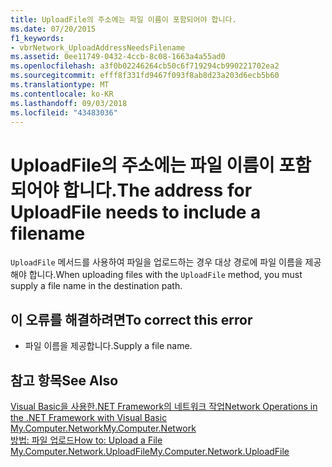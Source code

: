 ```yaml
---
title: UploadFile의 주소에는 파일 이름이 포함되어야 합니다.
ms.date: 07/20/2015
f1_keywords:
- vbrNetwork_UploadAddressNeedsFilename
ms.assetid: 0ee11749-0432-4ccb-8c08-1663a4a55ad0
ms.openlocfilehash: a3f0b02246264cb50c6f719294cb990221702ea2
ms.sourcegitcommit: efff8f331fd9467f093f8ab8d23a203d6ecb5b60
ms.translationtype: MT
ms.contentlocale: ko-KR
ms.lasthandoff: 09/03/2018
ms.locfileid: "43483036"
---
```

# <a name="the-address-for-uploadfile-needs-to-include-a-filename"></a><span data-ttu-id="e5284-102">UploadFile의 주소에는 파일 이름이 포함되어야 합니다.</span><span class="sxs-lookup"><span data-stu-id="e5284-102">The address for UploadFile needs to include a filename</span></span>
<span data-ttu-id="e5284-103">`UploadFile` 메서드를 사용하여 파일을 업로드하는 경우 대상 경로에 파일 이름을 제공해야 합니다.</span><span class="sxs-lookup"><span data-stu-id="e5284-103">When uploading files with the `UploadFile` method, you must supply a file name in the destination path.</span></span>  
  
## <a name="to-correct-this-error"></a><span data-ttu-id="e5284-104">이 오류를 해결하려면</span><span class="sxs-lookup"><span data-stu-id="e5284-104">To correct this error</span></span>  
  
-   <span data-ttu-id="e5284-105">파일 이름을 제공합니다.</span><span class="sxs-lookup"><span data-stu-id="e5284-105">Supply a file name.</span></span>  
  
## <a name="see-also"></a><span data-ttu-id="e5284-106">참고 항목</span><span class="sxs-lookup"><span data-stu-id="e5284-106">See Also</span></span>  
 [<span data-ttu-id="e5284-107">Visual Basic을 사용한.NET Framework의 네트워크 작업</span><span class="sxs-lookup"><span data-stu-id="e5284-107">Network Operations in the .NET Framework with Visual Basic</span></span>](https://msdn.microsoft.com/library/c5379021-44ef-4d6a-acf5-e951fdcab6b2)  
 [<span data-ttu-id="e5284-108">My.Computer.Network</span><span class="sxs-lookup"><span data-stu-id="e5284-108">My.Computer.Network</span></span>](xref:Microsoft.VisualBasic.Devices.Network)  
 [<span data-ttu-id="e5284-109">방법: 파일 업로드</span><span class="sxs-lookup"><span data-stu-id="e5284-109">How to: Upload a File</span></span>](../../visual-basic/developing-apps/programming/computer-resources/how-to-upload-a-file.md)  
 [<span data-ttu-id="e5284-110">My.Computer.Network.UploadFile</span><span class="sxs-lookup"><span data-stu-id="e5284-110">My.Computer.Network.UploadFile</span></span>](xref:Microsoft.VisualBasic.Devices.Network.UploadFile%2A)
